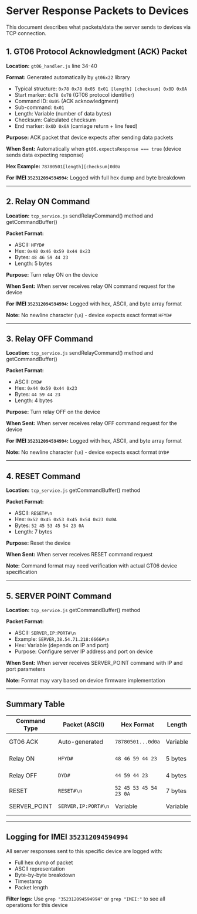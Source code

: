 # Server Response Packets to Devices

This document describes what packets/data the server sends to devices via TCP connection.

## 1. GT06 Protocol Acknowledgment (ACK) Packet

**Location:** `gt06_handler.js` line 34-40

**Format:** Generated automatically by `gt06x22` library
- Typical structure: `0x78 0x78 0x05 0x01 [length] [checksum] 0x0D 0x0A`
- Start marker: `0x78 0x78` (GT06 protocol identifier)
- Command ID: `0x05` (ACK acknowledgment)
- Sub-command: `0x01`
- Length: Variable (number of data bytes)
- Checksum: Calculated checksum
- End marker: `0x0D 0x0A` (carriage return + line feed)

**Purpose:** ACK packet that device expects after sending data packets

**When Sent:** Automatically when `gt06.expectsResponse === true` (device sends data expecting response)

**Hex Example:** `78780501[length][checksum]0d0a`

**For IMEI `352312094594994`:** Logged with full hex dump and byte breakdown

---

## 2. Relay ON Command

**Location:** `tcp_service.js` sendRelayCommand() method and getCommandBuffer()

**Packet Format:**
- ASCII: `HFYD#`
- Hex: `0x48 0x46 0x59 0x44 0x23`
- Bytes: `48 46 59 44 23`
- Length: 5 bytes

**Purpose:** Turn relay ON on the device

**When Sent:** When server receives relay ON command request for the device

**For IMEI `352312094594994`:** Logged with hex, ASCII, and byte array format

**Note:** No newline character (`\n`) - device expects exact format `HFYD#`

---

## 3. Relay OFF Command

**Location:** `tcp_service.js` sendRelayCommand() method and getCommandBuffer()

**Packet Format:**
- ASCII: `DYD#`
- Hex: `0x44 0x59 0x44 0x23`
- Bytes: `44 59 44 23`
- Length: 4 bytes

**Purpose:** Turn relay OFF on the device

**When Sent:** When server receives relay OFF command request for the device

**For IMEI `352312094594994`:** Logged with hex, ASCII, and byte array format

**Note:** No newline character (`\n`) - device expects exact format `DYD#`

---

## 4. RESET Command

**Location:** `tcp_service.js` getCommandBuffer() method

**Packet Format:**
- ASCII: `RESET#\n`
- Hex: `0x52 0x45 0x53 0x45 0x54 0x23 0x0A`
- Bytes: `52 45 53 45 54 23 0A`
- Length: 7 bytes

**Purpose:** Reset the device

**When Sent:** When server receives RESET command request

**Note:** Command format may need verification with actual GT06 device specification

---

## 5. SERVER POINT Command

**Location:** `tcp_service.js` getCommandBuffer() method

**Packet Format:**
- ASCII: `SERVER,IP:PORT#\n`
- Example: `SERVER,38.54.71.218:6666#\n`
- Hex: Variable (depends on IP and port)
- Purpose: Configure server IP address and port on device

**When Sent:** When server receives SERVER_POINT command with IP and port parameters

**Note:** Format may vary based on device firmware implementation

---

## Summary Table

| Command Type | Packet (ASCII) | Hex Format | Length | Purpose |
|--------------|----------------|------------|--------|---------|
| GT06 ACK | Auto-generated | `78780501...0d0a` | Variable | Acknowledge device data |
| Relay ON | `HFYD#` | `48 46 59 44 23` | 5 bytes | Turn relay ON |
| Relay OFF | `DYD#` | `44 59 44 23` | 4 bytes | Turn relay OFF |
| RESET | `RESET#\n` | `52 45 53 45 54 23 0A` | 7 bytes | Reset device |
| SERVER_POINT | `SERVER,IP:PORT#\n` | Variable | Variable | Configure server |

---

## Logging for IMEI `352312094594994`

All server responses sent to this specific device are logged with:
- Full hex dump of packet
- ASCII representation
- Byte-by-byte breakdown
- Timestamp
- Packet length

**Filter logs:** Use `grep "352312094594994"` or `grep "IMEI:"` to see all operations for this device

